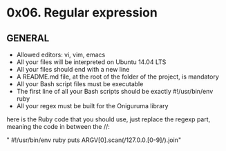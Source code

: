 # 0x06. Regular expression
## GENERAL 
- Allowed editors: vi, vim, emacs
- All your files will be interpreted on Ubuntu 14.04 LTS
- All your files should end with a new line
- A README.md file, at the root of the folder of the project, is mandatory
- All your Bash script files must be executable
- The first line of all your Bash scripts should be exactly #!/usr/bin/env ruby
- All your regex must be built for the Oniguruma library

here is the Ruby code that you should use, just replace the regexp part, meaning the code in between the //:

" #!/usr/bin/env ruby
puts ARGV[0].scan(/127.0.0.[0-9]/).join"